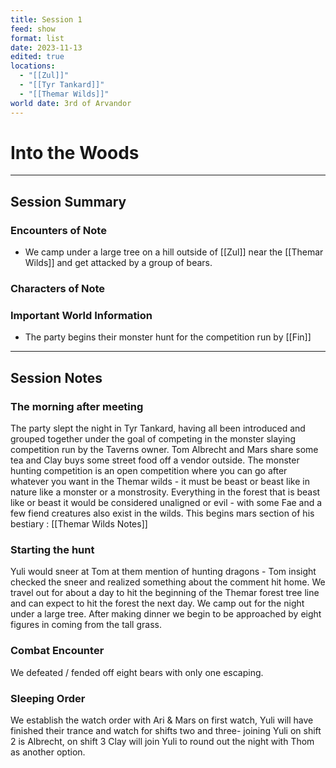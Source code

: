 ```yaml
---
title: Session 1
feed: show
format: list
date: 2023-11-13
edited: true
locations:
  - "[[Zul]]"
  - "[[Tyr Tankard]]"
  - "[[Themar Wilds]]"
world date: 3rd of Arvandor
---
```


# Into the Woods
---------
## Session Summary
### Encounters of Note
- We camp under a large tree on a hill outside of [[Zul]] near the [[Themar Wilds]] and get attacked by a group of bears.
### Characters of Note
### Important World Information
- The party begins their monster hunt for the competition run by [[Fin]]

-----
## Session Notes
### The morning after meeting
The party slept the night in Tyr Tankard, having all been introduced and grouped together under the goal of competing in the monster slaying competition run by the Taverns owner. Tom Albrecht and Mars share some tea and Clay buys some street food off a vendor outside.
The monster hunting competition is an open competition where you can go after whatever you want in the Themar wilds - it must be beast or beast like in nature like a monster or a monstrosity.
Everything in the forest that is beast like or beast it would be considered unaligned or evil - with some Fae and a few fiend creatures also exist in the wilds.
This begins mars section of his bestiary :
[[Themar Wilds Notes]]
### Starting the hunt
Yuli would sneer at Tom at them mention of hunting dragons - Tom insight checked the sneer and realized something about the comment hit home. We travel out for about a day to hit the beginning of the Themar forest tree line and can expect to hit the forest the next day. We camp out for the night under a large tree. After making dinner we begin to be approached by eight figures in coming from the tall grass.
### Combat Encounter
We defeated / fended off eight bears with only one escaping. 
### Sleeping Order
We establish the watch order with Ari & Mars on first watch, Yuli will have finished their trance and watch for shifts two and three- joining Yuli on shift 2 is Albrecht, on shift 3 Clay will join Yuli to round out the night with Thom as another option.

